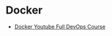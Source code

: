 Docker
=============

* [Docker Youtube Full DevOps Course](https://www.youtube.com/watch?v=fqMOX6JJhGo)
